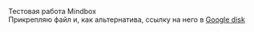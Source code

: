 <p3>Тестовая работа Mindbox</p3>
</br>
Прикрепляю файл и, как альтернатива, ссылку на него в <a href="https://docs.google.com/spreadsheets/d/17sl5K8mEzD_PE8cLJVpQtdg9volT-rm9uYgRC-Il6hc/edit?usp=sharing">Google disk</a>
